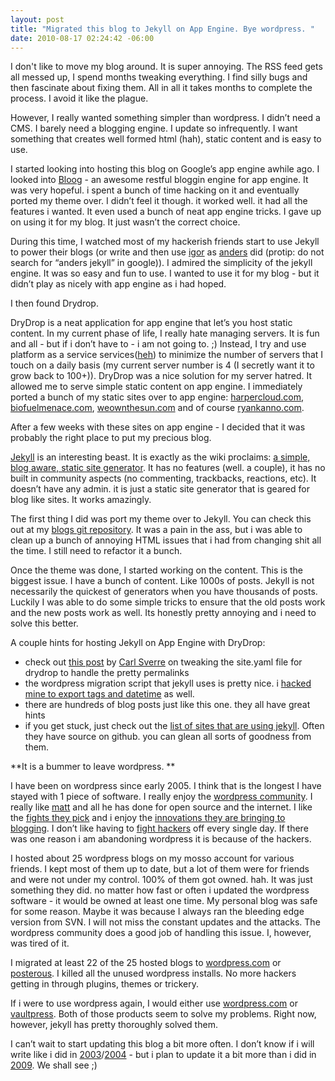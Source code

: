```yaml
--- 
layout: post
title: "Migrated this blog to Jekyll on App Engine. Bye wordpress. "
date: 2010-08-17 02:24:42 -06:00
--- 
```

I don't like to move my blog around. It is super annoying. The RSS feed gets all messed up, I spend months tweaking everything. I find silly bugs and then fascinate about fixing them. All in all it takes months to complete the process. I avoid it like the plague. 

However, I really wanted something simpler than wordpress. I didn’t need a CMS. I barely need a blogging engine. I update so infrequently. I want something that creates well formed html (hah), static content and is easy to use. 

I started looking into hosting this blog on Google’s app engine awhile ago. I looked into [Bloog](http://bloog.billkatz.com/ "Bloog") - an awesome restful bloggin engine for app engine. It was very hopeful. i spent a bunch of time hacking on it and eventually ported my theme over. I didn’t feel it though. it worked well. it had all the features i wanted. It even used a bunch of neat app engine tricks. I gave up on using it for my blog. It just wasn’t the correct choice. 

During this time, I watched most of my hackerish friends start to use Jekyll to power their blogs (or write and then use [igor](http://github.com/aconbere/igor "igor") as [anders](http://anders.conbere.org/) did (protip: do not search for “anders jekyll” in google)). I admired the simplicity of the jekyll engine. It was so easy and fun to use. I wanted to use it for my blog - but it didn’t play as nicely with app engine as i had hoped. 

I then found Drydrop. 

DryDrop is a neat application for app engine that let’s you host static content. In my current phase of life, I really hate managing servers. It is fun and all - but if i don’t have to - i am not going to. ;) Instead, I try and use platform as a service services([heh](http://en.wikipedia.org/wiki/RAS_syndrome)) to minimize the number of servers that I touch on a daily basis (my current server number is 4 (I secretly want it to grow back to 100+)). DryDrop was a nice solution for my server hatred. It allowed me to serve simple static content on app engine. I immediately ported a bunch of my static sites over to app engine: [harpercloud.com](http://www.harpercloud.com/), [biofuelmenace.com](http://www.biofuelmenace.com/), [weownthesun.com](http://weownthesun.com) and of course [ryankanno.com](http://www.ryankanno.com). 

After a few weeks with these sites on app engine - I decided that it was probably the right place to put my precious blog. 

[Jekyll](http://github.com/mojombo/jekyll/) is an interesting beast. It is exactly as the wiki proclaims: [a simple, blog aware, static site generator](http://wiki.github.com/mojombo/jekyll/). It has no features (well. a couple), it has no built in community aspects (no commenting, trackbacks, reactions, etc). It doesn’t have any admin. it is just a static site generator that is geared for blog like sites. It works amazingly.

The first thing I did was port my theme over to Jekyll. You can check this out at my [blogs git repository](http://github.com/harperreed/harperreed-blog). It was a pain in the ass, but i was able to clean up a bunch of annoying HTML issues that i had from changing shit all the time. I still need to refactor it a bunch.

Once the theme was done, I started working on the content. This is the biggest issue. I have a bunch of content. Like 1000s of posts. Jekyll is not necessarily the quickest of generators when you have thousands of posts. Luckily I was able to do some simple tricks to ensure that the old posts work and the new posts work as well. Its honestly pretty annoying and i need to solve this better. 

A couple hints for hosting Jekyll on App Engine with DryDrop:
* check out [this post](http://thelab.carlsverre.com/2010/02/09/static-hosting) by [Carl Sverre](http://www.carlsverre.com/) on tweaking the site.yaml file for drydrop to handle the pretty permalinks
* the wordpress migration script that jekyll uses is pretty nice. i [hacked mine to export tags and datetime](http://github.com/harperreed/harperreed-blog/blob/master/_import/wordpress.rb) as well.
* there are hundreds of blog posts just like this one. they all have great hints
* if you get stuck, just check out the [list of sites that are using jekyll](http://wiki.github.com/mojombo/jekyll/sites). Often they have source on github. you can glean all sorts of goodness from them. 

**It is a bummer to leave wordpress. **

I have been on wordpress since early 2005. I think that is the longest I have stayed with 1 piece of software. I really enjoy the [wordpress community](http://wordpress.org/support/). I really like [matt](http://ma.tt/) and all he has done for open source and the internet. I like the [fights they pick](http://drewblas.com/2010/07/15/an-analysis-of-gpled-code-in-thesis/) and i enjoy the [innovations they are bringing to blogging](http://buddypress.org/). I don’t like having to [fight hackers](http://www.google.com/search?q=wordpress+exploit) off every single day. If there was one reason i am abandoning wordpress it is because of the hackers. 

I hosted about 25 wordpress blogs on my mosso account for various friends. I kept most of them up to date, but a lot of them were for friends and were not under my control. 100% of them got owned. hah. It was just something they did. no matter how fast or often i updated the wordpress software - it would be owned at least one time. My personal blog was safe for some reason. Maybe it was because I always ran the bleeding edge version from SVN. I will not miss the constant updates and the attacks.  The wordpress community does a good job of handling this issue. I, however, was tired of it. 

I migrated at least 22 of the 25 hosted blogs to [wordpress.com](http://wordpress.com) or [posterous](http://posterous.com). I killed all the unused wordpress installs. No more hackers getting in through plugins, themes or trickery. 

If i were to use wordpress again, I would either use [wordpress.com](http://wordpress.com) or [vaultpress](http://vaultpress.com/). Both of those products seem to solve my problems. Right now, however, jekyll has pretty thoroughly solved them. 

I can’t wait to start updating this blog a bit more often. I don’t know if i will write like i did in [2003](/2003/)/[2004](/2004/) - but i plan to update it a bit more than i did in [2009](/2009/). We shall see ;)
